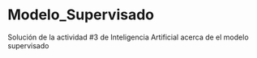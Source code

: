 # Modelo_Supervisado
 Solución de la actividad #3 de Inteligencia Artificial acerca de el modelo supervisado
